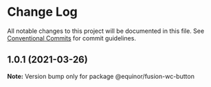 # Change Log

All notable changes to this project will be documented in this file.
See [Conventional Commits](https://conventionalcommits.org) for commit guidelines.

## 1.0.1 (2021-03-26)

**Note:** Version bump only for package @equinor/fusion-wc-button
